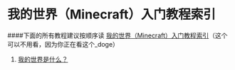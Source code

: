 # 我的世界（Minecraft）入门教程索引
####下面的所有教程建议按顺序读
[我的世界（Minecraft）入门教程索引](ouyanghongqian.github.io/mc/mcilist_je)（这个可以不用看，因为你正在看这个_doge）
1. [我的世界是什么？](ouyanghongqian.github.io/mc/mci_1)
